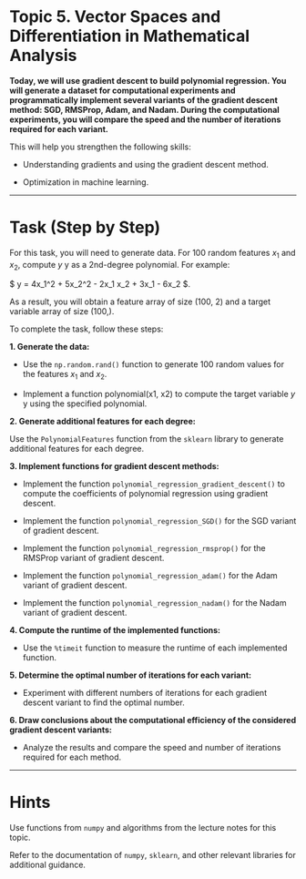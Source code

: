 # Topic 5. Vector Spaces and Differentiation in Mathematical Analysis

**Today, we will use gradient descent to build polynomial regression. You will generate a dataset for computational experiments and programmatically implement several variants of the gradient descent method: SGD, RMSProp, Adam, and Nadam. During the computational experiments, you will compare the speed and the number of iterations required for each variant.**

This will help you strengthen the following skills:

- Understanding gradients and using the gradient descent method.

- Optimization in machine learning.

***

# Task (Step by Step)

For this task, you will need to generate data. For 100 random features $x_1$ and $x_2$, compute $y$ y as a 2nd-degree polynomial. For example:

$
  y = 4x_1^2 + 5x_2^2 - 2x_1 x_2 + 3x_1 - 6x_2 
$.

As a result, you will obtain a feature array of size (100, 2) and a target variable array of size (100,).

To complete the task, follow these steps:

**1. Generate the data:**

- Use the `np.random.rand()` function to generate 100 random values for the features $x_1$ and $x_2$.

- Implement a function polynomial(x1, x2) to compute the target variable $y$ y using the specified polynomial.

**2. Generate additional features for each degree:**

Use the `PolynomialFeatures` function from the `sklearn` library to generate additional features for each degree.

**3. Implement functions for gradient descent methods:**

- Implement the function `polynomial_regression_gradient_descent()` to compute the coefficients of polynomial regression using gradient descent.

- Implement the function `polynomial_regression_SGD()` for the SGD variant of gradient descent.

- Implement the function `polynomial_regression_rmsprop()` for the RMSProp variant of gradient descent.

- Implement the function `polynomial_regression_adam()` for the Adam variant of gradient descent.

- Implement the function `polynomial_regression_nadam()` for the Nadam variant of gradient descent.

**4. Compute the runtime of the implemented functions:**

- Use the `%timeit` function to measure the runtime of each implemented function.

**5. Determine the optimal number of iterations for each variant:**

- Experiment with different numbers of iterations for each gradient descent variant to find the optimal number.

**6. Draw conclusions about the computational efficiency of the considered gradient descent variants:**

- Analyze the results and compare the speed and number of iterations required for each method.

***

# Hints

Use functions from `numpy` and algorithms from the lecture notes for this topic.

Refer to the documentation of `numpy`, `sklearn`, and other relevant libraries for additional guidance.